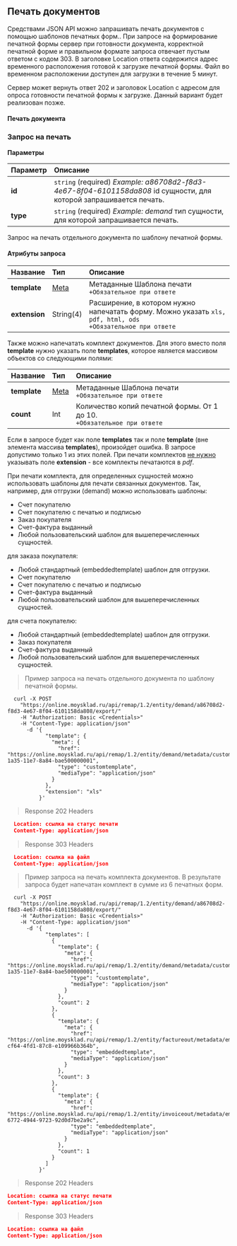 ## Печать документов
Средствами JSON API можно запрашивать печать документов с помощью шаблонов печатных форм..
При запросе на формирование печатной формы сервер при готовности документа, корректной
печатной форме и правильном формате запроса отвечает пустым ответом с кодом 303.
В заголовке Location ответа содержится адрес временного расположения готовой к загрузке печатной формы.
Файл во временном расположении доступен для загрузки в течение 5 минут.

Сервер может вернуть ответ 202 и заголовок Location с адресом для опроса готовности печатной формы к загрузке.
Данный вариант будет реализован позже.

#### Печать документа 

### Запрос на печать

**Параметры**

| Параметр | Описание                                                                                                           |
| :------- | :----------------------------------------------------------------------------------------------------------------- |
| **id**   | `string` (required) *Example: a86708d2-f8d3-4e67-8f04-6101158da808* id сущности, для которой запрашивается печать. |
| **type** | `string` (required) *Example: demand* тип сущности, для которой запрашивается печать.                              |

Запрос на печать отдельного документа по шаблону печатной формы.
#### Атрибуты запроса

| Название      | Тип                                                       | Описание                                                                                                        |
| ------------- | :-------------------------------------------------------- | :-------------------------------------------------------------------------------------------------------------- |
| **template**  | [Meta](../#mojsklad-json-api-obschie-swedeniq-metadannye) | Метаданные Шаблона печати<br>`+Обязательное при ответе`                                                         |
| **extension** | String(4)                                                 | Расширение, в котором нужно напечатать форму. Можно указать `xls, pdf, html, ods`<br>`+Обязательное при ответе` |

Также можно напечатать комплект документов. Для этого вместо поля **template** нужно указать поле **templates**, которое является массивом объектов со следующими полями:

| Название     | Тип                                                       | Описание                                                                   |
| ------------ | :-------------------------------------------------------- | :------------------------------------------------------------------------- |
| **template** | [Meta](../#mojsklad-json-api-obschie-swedeniq-metadannye) | Метаданные Шаблона печати<br>`+Обязательное при ответе`                    |
| **count**    | Int                                                       | Количество копий печатной формы. От 1 до 10.<br>`+Обязательное при ответе` |

Если в запросе будет как поле **templates** так и поле **template** (вне элемента массива **templates**), произойдет ошибка. В запросе допустимо только 1 из этих полей.
При печати комплектов <u>не нужно</u> указывать поле **extension** - все комплекты печатаются в *pdf*.

При печати комплекта, для определенных сущностей можно использовать шаблоны для печати связанных документов.
Так, например, для отгрузки (demand) можно использовать шаблоны:

+ Счет покупателю
+ Счет покупателю с печатью и подписью
+ Заказ покупателя
+ Счет-фактура выданный
+ Любой пользовательский шаблон для вышеперечисленных сущностей.

для заказа покупателя:

+ Любой стандартный (embeddedtemplate) шаблон для отгрузки.
+ Счет покупателю
+ Счет покупателю с печатью и подписью
+ Счет-фактура выданный
+ Любой пользовательский шаблон для вышеперечисленных сущностей.

для счета покупателю:

+ Любой стандартный (embeddedtemplate) шаблон для отгрузки.
+ Заказ покупателя
+ Счет-фактура выданный
+ Любой пользовательский шаблон для вышеперечисленных сущностей.

> Пример запроса на печать отдельного документа по шаблону печатной формы.

```shell
  curl -X POST
    "https://online.moysklad.ru/api/remap/1.2/entity/demand/a86708d2-f8d3-4e67-8f04-6101158da808/export/"
    -H "Authorization: Basic <Credentials>"
    -H "Content-Type: application/json"
      -d '{
            "template": {
              "meta": {
                "href": "https://online.moysklad.ru/api/remap/1.2/entity/demand/metadata/customtemplate/daca545a-1a35-11e7-8a84-bae500000001",
                "type": "customtemplate",
                "mediaType": "application/json"
              }
            },
            "extension": "xls"
          }'  
```

> Response 202 Headers

```json
  Location: ссылка на статус печати
  Content-Type: application/json
```

> Response 303 Headers

```json
  Location: ссылка на файл
  Content-Type: application/json
```

> Пример запроса на печать комплекта документов. В результате запроса будет напечатан комплект в сумме из 6 печатных форм.

```shell
  curl -X POST
    "https://online.moysklad.ru/api/remap/1.2/entity/demand/a86708d2-f8d3-4e67-8f04-6101158da808/export/"
    -H "Authorization: Basic <Credentials>"
    -H "Content-Type: application/json"
      -d '{
            "templates": [
              {
                "template": {
                  "meta": {
                    "href": "https://online.moysklad.ru/api/remap/1.2/entity/demand/metadata/customtemplate/daca545a-1a35-11e7-8a84-bae500000001",
                    "type": "customtemplate",
                    "mediaType": "application/json"
                  }
                },
                "count": 2
              },
              {
                "template": {
                  "meta": {
                    "href": "https://online.moysklad.ru/api/remap/1.2/entity/factureout/metadata/embeddedtemplate/3d2685b4-cf64-4fd1-87c8-e109966b364b",
                    "type": "embeddedtemplate",
                    "mediaType": "application/json"
                  }
                },
                "count": 3
              },
              {
                "template": {
                  "meta": {
                    "href": "https://online.moysklad.ru/api/remap/1.2/entity/invoiceout/metadata/embeddedtemplate/6f3c9a47-6772-4944-9723-92d0d7be2a9c",
                    "type": "embeddedtemplate",
                    "mediaType": "application/json"
                  }
                },
                "count": 1
              }
            ]
          }'  
```

> Response 202 Headers

```json
Location: ссылка на статус печати
Content-Type: application/json
```

> Response 303 Headers

```json
Location: ссылка на файл
Content-Type: application/json
```

